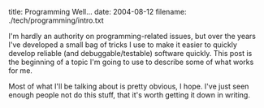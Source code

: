 title: Programming Well...
date: 2004-08-12
filename: ./tech/programming/intro.txt


I'm hardly an authority on programming-related issues, but over the
years I've developed a small bag of tricks I use to make it easier to
quickly develop reliable (and debuggable/testable) software quickly.
This post is the beginning of a topic I'm going to use to describe
some of what works for me.

Most of what I'll be talking about is pretty obvious, I hope. I've
just seen enough people not do this stuff, that it's worth getting it
down in writing.
